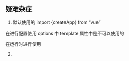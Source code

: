 ## 疑难杂症

1. 默认使用的 import {createApp} from “vue”

在进行配置使用 options 中 template 属性中是不可以使用的

在运行时进行使用

2.
